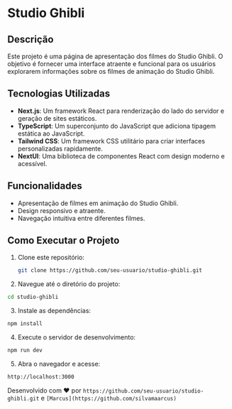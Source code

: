 # Studio Ghibli

## Descrição

Este projeto é uma página de apresentação dos filmes do Studio Ghibli. O objetivo é fornecer uma interface atraente e funcional para os usuários explorarem informações sobre os filmes de animação do Studio Ghibli.

## Tecnologias Utilizadas

- **Next.js**: Um framework React para renderização do lado do servidor e geração de sites estáticos.
- **TypeScript**: Um superconjunto do JavaScript que adiciona tipagem estática ao JavaScript.
- **Tailwind CSS**: Um framework CSS utilitário para criar interfaces personalizadas rapidamente.
- **NextUI**: Uma biblioteca de componentes React com design moderno e acessível.

## Funcionalidades

- Apresentação de filmes em animação do Studio Ghibli.
- Design responsivo e atraente.
- Navegação intuitiva entre diferentes filmes.

## Como Executar o Projeto

1. Clone este repositório:

   ```sh
   git clone https://github.com/seu-usuario/studio-ghibli.git
   ```

2. Navegue até o diretório do projeto:

```sh
cd studio-ghibli
```

3. Instale as dependências:

```sh
npm install
```

4. Execute o servidor de desenvolvimento:

```sh
npm run dev
```

5. Abra o navegador e acesse:

```sh
http://localhost:3000
```

Desenvolvido com ♥ por `https://github.com/seu-usuario/studio-ghibli.git` e `[Marcus](https://github.com/silvamaarcus)`
